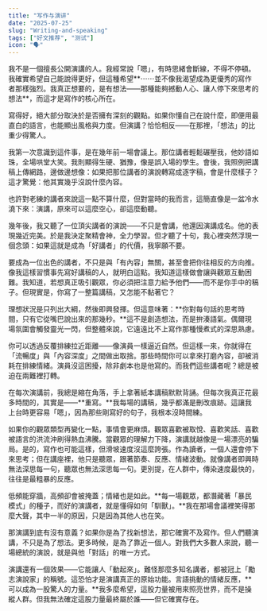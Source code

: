 ```yaml
---
title: "写作与演讲"
date: "2025-07-25"
slug: "Writing-and-speaking"
tags: ["好文推荐", "测试"]
icon: "🗣️"
---
```


我不是一個擅長公開演講的人。我經常說「嗯」，有時思緒會斷線，不得不停頓。我確實希望自己能說得更好，但這種希望**⋯⋯並不像我渴望成為更優秀的寫作者那樣強烈。我真正想要的，是有想法——那種能夠撼動人心、讓人停下來思考的想法**，而這才是寫作的核心所在。



寫得好，絕大部分取決於是否擁有深刻的觀點。如果你懂自己在說什麼，即便用最直白的語言，也能顯出風格與力度。但演講？恰恰相反——在那裡，「想法」的比重少得驚人。



我第一次意識到這件事，是在幾年前一場會議上。那位講者輕鬆碾壓我，他妙語如珠，全場哄堂大笑。我則顯得生硬、猶豫，像是誤入場的學生。會後，我照例把講稿上傳網路，邊做邊想像：如果把那位講者的演說轉寫成逐字稿，會是什麼樣子？這才驚覺：他其實幾乎沒說什麼內容。



也許對老練的講者來說這一點不算什麼，但對當時的我而言，這簡直像是一盆冷水澆下來：演講，原來可以這麼空心，卻這麼動聽。



幾年後，我又聽了一位頂尖講者的演說——不只是會講，他還因演講成名。他的表現幾近完美。於是我決定聚精會神，全力學習。但才聽了十句，我心裡突然浮現一個念頭：如果這就是成為「好講者」的代價，我寧願不要。



要成為一位出色的講者，不只是與「有內容」無關，甚至會把你往相反的方向推。像我這樣習慣事先寫好講稿的人，就明白這點。我知道這樣做會讓與觀眾互動困難。我知道，若想真正吸引觀眾，你必須把注意力給予他們——而不是你手中的稿子。但現實是，你寫了一整篇講稿，又怎能不黏著它？



理想狀況是只列出大綱，然後即興發揮。但這意味著：**你對每句話的思考時間，只有它從嘴巴說出來的那幾秒。**這不是創造想法，而是拚湊語氣。偶爾現場氛圍會觸發靈光一閃，但整體來說，它遠遠比不上寫作那種慢煮式的深思熟慮。



你可以透過反覆排練拉近距離——像演員一樣逼近自然。但這樣一來，你就得在「流暢度」與「內容深度」之間做出取捨。那些時間你可以拿來打磨內容，卻被消耗在排練情緒。演員沒這困擾，除非劇本也是他寫的。而我們這些講者呢？總是被迫在兩難裡打轉。



在每次演講前，我總是縮在角落，手上拿著紙本講稿默默背誦。但每次我真正花最多時間的，其實是——**重寫。**我每場的講稿，幾乎都滿是刪改痕跡。這讓我上台時更容易「嗯」，因為那些剛寫好的句子，我根本沒時間練。



如果你的觀眾類型再變化一點，事情會更麻煩。觀眾喜歡被取悅、喜歡笑話、喜歡被語言的洪流沖刷得熱血沸騰。當觀眾的理解力下降，演講就越像是一場漂亮的騙局。是的，寫作也可能這樣，但滑坡速度沒這麼誇張。作為讀者，一個人還會停下來思考；但在講座裡，他只是聽眾，跟著節奏、反應、情緒波動。就像講者即興時無法深思每一句，聽眾也無法深思每一句。更別提，在人群中，傳染速度最快的，往往是最粗暴的反應。



低頻能穿牆，高頻卻會被掩蓋；情緒也是如此。**每一場觀眾，都潛藏著「暴民模式」的種子，而好的演講者，就是懂得如何「馴獸」。**我在那場會議裡笑得那麼大聲，其中一半的原因，只是因為其他人也在笑。



那演講到底有沒有意義？如果你是為了找新想法，那它確實不及寫作。但人們聽演講，不只是為了想法。更多時候，是為了靠近一個人。對我們大多數人來說，聽一場總統的演說，就是與他「對話」的唯一方式。



演講還有一個效果——它能讓人「動起來」。難怪那麼多知名講者，都被冠上「勵志演說家」的稱號。這恐怕才是演講真正的原始功能。言語挑動的情緒反應，**可以成為一股驚人的力量。**我多麼希望，這股力量被用來照亮世界，而不是操縱人群。但我無法確定這股力量最終屬於誰——但它確實存在。



